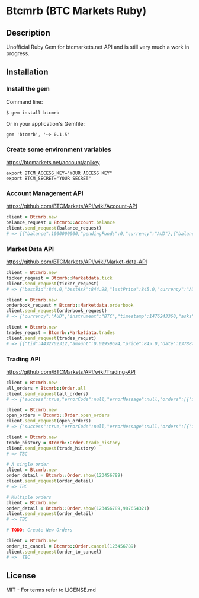 # Btcmrb (BTC Markets Ruby)


## Description
Unofficial Ruby Gem for btcmarkets.net API and is still very much a work in progress.

## Installation
### Install the gem
Command line:
```
$ gem install btcmrb
```
Or in your application's Gemfile:
```
gem 'btcmrb', '~> 0.1.5'
```
### Create some environment variables
https://btcmarkets.net/account/apikey
```
export BTCM_ACCESS_KEY="YOUR ACCESS KEY"
export BTCM_SECRET="YOUR SECRET"
```

### Account Management API
https://github.com/BTCMarkets/API/wiki/Account-API
```ruby
client = Btcmrb.new
balance_request = Btcmrb::Account.balance
client.send_request(balance_request)
# => [{"balance":1000000000,"pendingFunds":0,"currency":"AUD"},{"balance":1000000000,"pendingFunds":0,"currency":"BTC"},{"balance":1000000000,"pendingFunds":0,"currency":"LTC"}]
```

### Market Data API
https://github.com/BTCMarkets/API/wiki/Market-data-API
```ruby
client = Btcmrb.new
ticker_request = Btcmrb::Marketdata.tick
client.send_request(ticker_request)
# => {"bestBid":844.0,"bestAsk":844.98,"lastPrice":845.0,"currency":"AUD","instrument":"BTC","timestamp":1476242958,"volume24h":172.60804}

client = Btcmrb.new
orderbook_request = Btcmrb::Marketdata.orderbook
client.send_request(orderbook_request)
# => {"currency":"AUD","instrument":"BTC","timestamp":1476243360,"asks":[[844.98,0.45077821],[845.0,2.7069457],[848.68,2.58512],[848.76,0.29745]],"bids":[[844.0,0.00489636],[840.21,0.060724],[840.16,0.1180803],[840.1,0.32130103]]}

client = Btcmrb.new
trades_requst = Btcmrb::Marketdata.trades
client.send_request(trades_requst)
# => [{"tid":4432702312,"amount":0.01959674,"price":845.0,"date":1378878093},{"tid":59861212129,"amount":1.21434000,"price":845.15,"date":1377840783}]
```

### Trading API
https://github.com/BTCMarkets/API/wiki/Trading-API
```ruby
client = Btcmrb.new
all_orders = Btcmrb::Order.all
client.send_request(all_orders)
# => {"success":true,"errorCode":null,"errorMessage":null,"orders":[{"id":1003245675,"currency":"AUD","instrument":"BTC","orderSide":"Bid","ordertype":"Limit","creationTime":1378862733366,"status":"Placed","errorMessage":null,"price":13000000000,"volume":10000000,"openVolume":10000000,"clientRequestId":null,"trades":[]},{"id":4345675,"currency":"AUD","instrument":"BTC","orderSide":"Ask","ordertype":"Limit","creationTime":1378636912705,"status":"Fully Matched","errorMessage":null,"price":13000000000,"volume":10000000,"openVolume":0,"clientRequestId":null,"trades":[{"id":5345677,"creationTime":1378636913151,"description":null,"price":13000000000,"volume":10000000,"fee":100000}]}]}

client = Btcmrb.new
open_orders = Btcmrb::Order.open_orders
client.send_request(open_orders)
# => {"success":true,"errorCode":null,"errorMessage":null,"orders":[{"id":1003245675,"currency":"AUD","instrument":"BTC","orderSide":"Bid","ordertype":"Limit","creationTime":1378862733366,"status":"Placed","errorMessage":null,"price":13000000000,"volume":10000000,"openVolume":10000000,"clientRequestId":null,"trades":[]},{"id":4345675,"currency":"AUD","instrument":"BTC","orderSide":"Ask","ordertype":"Limit","creationTime":1378636912705,"status":"Fully Matched","errorMessage":null,"price":13000000000,"volume":10000000,"openVolume":0,"clientRequestId":null,"trades":[{"id":5345677,"creationTime":1378636913151,"description":null,"price":13000000000,"volume":10000000,"fee":100000}]}]}

client = Btcmrb.new
trade_history = Btcmrb::Order.trade_history
client.send_request(trade_history)
# => TBC

# A single order
client = Btcmrb.new
order_detail = Btcmrb::Order.show(123456789)
client.send_request(order_detail)
# => TBC

# Multiple orders
client = Btcmrb.new
order_detail = Btcmrb::Order.show(123456789,987654321)
client.send_request(order_detail)
# => TBC

# TODO: Create New Orders

client = Btcmrb.new
order_to_cancel = Btcmrb::Order.cancel(123456789)
client.send_request(order_to_cancel)
# =>  TBC
```



## License
MIT - For terms refer to LICENSE.md
